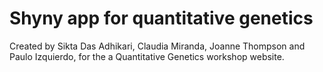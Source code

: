 # Shyny app for quantitative genetics


Created by Sikta Das Adhikari, Claudia Miranda, Joanne Thompson and Paulo Izquierdo, for the a Quantitative Genetics workshop website.